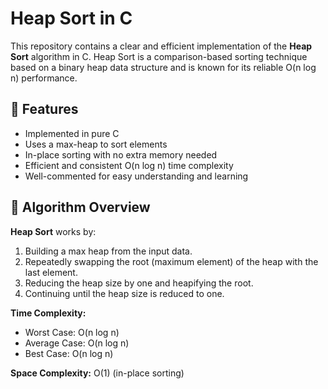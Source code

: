 # Heap Sort in C

This repository contains a clear and efficient implementation of the **Heap Sort** algorithm in C. Heap Sort is a comparison-based sorting technique based on a binary heap data structure and is known for its reliable O(n log n) performance.

## 🔧 Features

- Implemented in pure C
- Uses a max-heap to sort elements
- In-place sorting with no extra memory needed
- Efficient and consistent O(n log n) time complexity
- Well-commented for easy understanding and learning

## 📌 Algorithm Overview

**Heap Sort** works by:
1. Building a max heap from the input data.
2. Repeatedly swapping the root (maximum element) of the heap with the last element.
3. Reducing the heap size by one and heapifying the root.
4. Continuing until the heap size is reduced to one.

**Time Complexity:**
- Worst Case: O(n log n)
- Average Case: O(n log n)
- Best Case: O(n log n)

**Space Complexity:** O(1) (in-place sorting)



